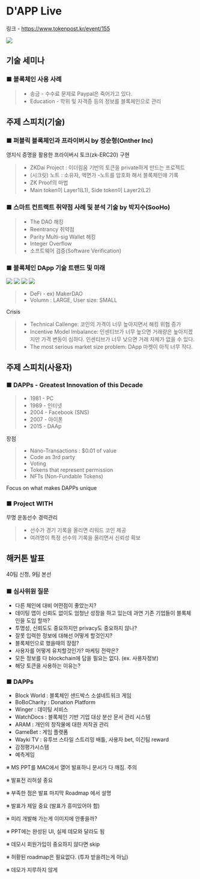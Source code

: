# D'APP Live

링크 - https://www.tokenpost.kr/event/155

![](../../images/20190810_1.jpg)


## 기술 세미나

### ■ 블록체인 사용 사례
> - 송금 - 수수료 문제로 Paypal은 죽어가고 있다.
> - Education - 학위 및 자격증 등의 정보를 블록체인으로 관리

## 주제 스피치(기술)

### ■ 퍼블릭 블록체인과 프라이버시 by 정순형(Onther Inc)

영지식 증명을 활용한 프라이버시 토크(zk-ERC20) 구현
> - ZKDai Project : 이더림움 기반의 토큰을 private하게 만드는 프로젝트
> - (시크릿) 노트 : 소유자, 액면가
>  -노트를 암호화 해서 블록체인에 기록
> - ZK Proof의 마법
> - Main token이 Layer1(L1), Side token이 Layer2(L2)

### ■ 스마트 컨트랙트 취약점 사례 및 분석 기술 by 박지수(SooHo)

> - The DAO 해킹
> - Reentrancy 취약점
> - Parity Multi-sig Wallet 해킹 
> - Integer Overflow
> - 소프트웨어 검증(Software Verification)

### ■ 블록체인 DApp 기술 트랜드 및 미래

![](../../images/20190810_2.jpg)
![](../../images/20190810_3.jpg)
![](../../images/20190810_4.jpg)
![](../../images/20190810_5.jpg)


> - DeFi - ex) MakerDAO
> - Volumn : LARGE, User size: SMALL

Crisis

> - Technical Callenge: 코인의 가격이 너무 높아지면서 해킹 위협 증가
> - Incentive Model Imbalance: 인센티브가 너무 높으면 거래량은 높아지겠지만 가격 변동이 심하다. 인센티브가 너무 낮으면 거래 자체가 없을 수 있다.
> - The most serious market size problem: DApp 마켓이 아직 너무 작다.

## 주제 스피치(사용자)

### ■ DAPPs - Greatest Innovation of this Decade

> - 1981 - PC
> - 1989 - 인터넷
> - 2004 - Facebook (SNS)
> - 2007 - 아이폰
> - 2015 - DAAp

장점

> - Nano-Transactions : $0.01 of value
> - Code as 3rd party
> - Voting
> - Tokens that represent permission
> - NFTs (Non-Fundable Tokens)

Focus on what makes DAPPs unique

### ■ Project WITH

무명 운동선수 경력관리

> - 선수가 경기 기록을 올리면 리워드 코인 제공
> - 여려명이 특정 선수의 기록을 올리면서 신뢰성 확보

## 해커톤 발표

40팀 신청, 9팀 본선

### ■ 심사위원 질문

- 다른 체인에 대비 어떤점이 좋았는지?
- 데이팅 앱이 신뢰도 없이도 엄청난 성장을 하고 있는데 과연 기존 기업들이 블록체인을 도입 할까?
- 투명성, 신뢰도도 중요하지만 privacy도 중요하지 않나?
- 잘못 입력한 정보에 대해선 어떻게 할것인지?
- 블록체인으로 했을때의 장점?
- 사용자를 어떻게 유치할것인가? 마케팅 전략은?
- 모든 정보를 다 blockchain에 담을 필요는 없다. (ex. 사용자정보)
- 해당 토큰을 사용하는 이유는?

### ■ DAPPs

- Block World : 블록체인 샌드박스 소셜네트워크 게임
- BoBoCharity : Donation Platform
- Winger : 데이팅 서비스
- WatchDocs : 블록체인 기반 기업 대상 분산 문서 관리 시스템
- ARAM : 개인의 창작물에 대한 저작권 관리
- GameBet : 게임 플랫폼
- Wayki TV : 유투브 스타일 스트리밍 배틀, 사용자 bet, 이긴팀 reward
- 감정평가시스템
- 예측게임


※ MS PPT를 MAC에서 열어 발표하니 문서가 다 깨짐. 주의

※ 발표전 리허설 중요

※ 부족한 점은 발표 마지막 Roadmap 에서 설명

※ 발표가 제일 중요 (발표가 흥미있어야 함)

※ 미리 개발해 가는게 이미지에 안좋을까?

※ PPT에는 완성된 UI, 실제 데모와 달라도 됨

※ 데모시 회원가입이 중요하지 않다면 skip

※ 허황된 roadmap은 필요없다. (투자 받을려는게 아님)

※ 데모가 지루하지 않게